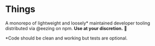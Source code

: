 # Things

A monorepo of lightweight and loosely\* maintained developer tooling distributed via @eezing on npm. **Use at your discretion.** 😬

\*Code should be clean and working but tests are optional.
